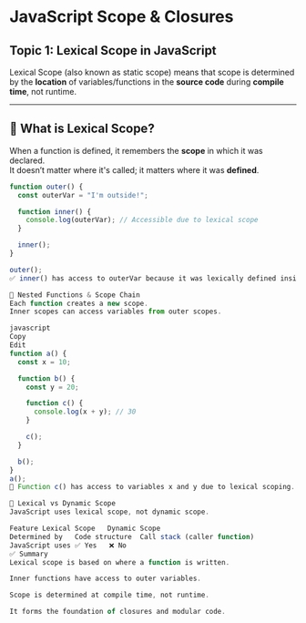 # JavaScript Scope & Closures  
## Topic 1: Lexical Scope in JavaScript

Lexical Scope (also known as static scope) means that scope is determined by the **location** of variables/functions in the **source code** during **compile time**, not runtime.

---

## 🔹 What is Lexical Scope?

When a function is defined, it remembers the **scope** in which it was declared.  
It doesn’t matter where it's called; it matters where it was **defined**.

```javascript
function outer() {
  const outerVar = "I'm outside!";

  function inner() {
    console.log(outerVar); // Accessible due to lexical scope
  }

  inner();
}

outer();
✅ inner() has access to outerVar because it was lexically defined inside outer().

🔹 Nested Functions & Scope Chain
Each function creates a new scope.
Inner scopes can access variables from outer scopes.

javascript
Copy
Edit
function a() {
  const x = 10;

  function b() {
    const y = 20;

    function c() {
      console.log(x + y); // 30
    }

    c();
  }

  b();
}
a();
🧠 Function c() has access to variables x and y due to lexical scoping.

🔸 Lexical vs Dynamic Scope
JavaScript uses lexical scope, not dynamic scope.

Feature	Lexical Scope	Dynamic Scope
Determined by	Code structure	Call stack (caller function)
JavaScript uses	✅ Yes	❌ No
✅ Summary
Lexical scope is based on where a function is written.

Inner functions have access to outer variables.

Scope is determined at compile time, not runtime.

It forms the foundation of closures and modular code.